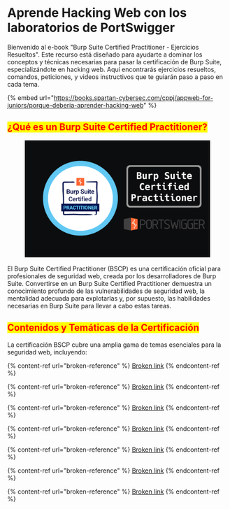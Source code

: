 # Aprende Hacking Web con los laboratorios de PortSwigger

Bienvenido al e-book "Burp Suite Certified Practitioner - Ejercicios Resueltos". Este recurso está diseñado para ayudarte a dominar los conceptos y técnicas necesarias para pasar la certificación de Burp Suite, especializándote en hacking web. Aquí encontrarás ejercicios resueltos, comandos, peticiones, y videos instructivos que te guiarán paso a paso en cada tema.

{% embed url="https://books.spartan-cybersec.com/cppj/appweb-for-juniors/porque-deberia-aprender-hacking-web" %}

## <mark style="color:red;">¿Qué es un Burp Suite Certified Practitioner?</mark>

<figure><img src="../.gitbook/assets/image (33).png" alt=""><figcaption></figcaption></figure>

El Burp Suite Certified Practitioner (BSCP) es una certificación oficial para profesionales de seguridad web, creada por los desarrolladores de Burp Suite. Convertirse en un Burp Suite Certified Practitioner demuestra un conocimiento profundo de las vulnerabilidades de seguridad web, la mentalidad adecuada para explotarlas y, por supuesto, las habilidades necesarias en Burp Suite para llevar a cabo estas tareas.

## <mark style="color:red;">Contenidos y Temáticas de la Certificación</mark>

La certificación BSCP cubre una amplia gama de temas esenciales para la seguridad web, incluyendo:

{% content-ref url="broken-reference" %}
[Broken link](broken-reference)
{% endcontent-ref %}

{% content-ref url="broken-reference" %}
[Broken link](broken-reference)
{% endcontent-ref %}

{% content-ref url="broken-reference" %}
[Broken link](broken-reference)
{% endcontent-ref %}

{% content-ref url="broken-reference" %}
[Broken link](broken-reference)
{% endcontent-ref %}

{% content-ref url="broken-reference" %}
[Broken link](broken-reference)
{% endcontent-ref %}

{% content-ref url="broken-reference" %}
[Broken link](broken-reference)
{% endcontent-ref %}

{% content-ref url="broken-reference" %}
[Broken link](broken-reference)
{% endcontent-ref %}
